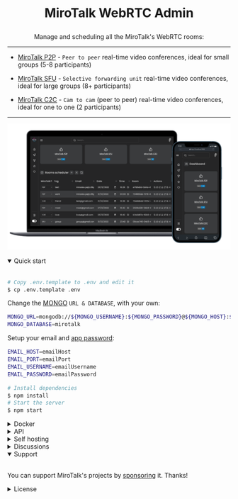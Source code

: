 # <p align="center">MiroTalk WebRTC Admin</p>

<p align="center">Manage and scheduling all the MiroTalk's WebRTC rooms:</p>

---

-   [MiroTalk P2P](https://github.com/miroslavpejic85/mirotalk) - `Peer to peer` real-time video conferences, ideal for small groups (5-8 participants)

-   [MiroTalk SFU](https://github.com/miroslavpejic85/mirotalksfu) - `Selective forwarding unit` real-time video conferences, ideal for large groups (8+ participants)

-   [MiroTalk C2C](https://github.com/miroslavpejic85/mirotalkc2c) - `Cam to cam` (peer to peer) real-time video conferences, ideal for one to one (2 participants)

---

![mirotalk-webrtc-admin](./frontend/Images/mirotalk-webrtc-admin.png)

<details open>
<summary>Quick start</summary>

<br/>

```bash
# Copy .env.template to .env and edit it
$ cp .env.template .env
```

Change the [MONGO](https://www.mongodb.com/) `URL & DATABASE`, with your own:

```bash
MONGO_URL=mongodb://${MONGO_USERNAME}:${MONGO_PASSWORD}@${MONGO_HOST}:${MONGO_PORT}
MONGO_DATABASE=mirotalk
```

Setup your email and [app password](https://support.google.com/mail/answer/185833?hl=en):

```bash
EMAIL_HOST=emailHost
EMAIL_PORT=emailPort
EMAIL_USERNAME=emailUsername
EMAIL_PASSWORD=emailPassword
```

```bash
# Install dependencies
$ npm install
# Start the server
$ npm start
```

</details>

<details>
<summary>Docker</summary>

<br/>

```bash
# Install docker
$ sudo apt install docker.io
# Install docker-compose
$ sudo apt install docker-compose
# Copy .env.template to .env and edit it
$ cp .env.template .env
# Build or rebuild services
$ docker-compose build
# Create and start containers (-d as daemon)
$ docker-compose up
```

[Docker official image](https://hub.docker.com/r/mirotalk/webrtc)

Logs

```bash
# Follow the server logs
$ docker logs -f mirotalkwebrtc
```

</details>

<details>
<summary>API</summary>

<br/>

You can check the swagger document at http://localhost:9000/api/v1/docs, or live [here](https://webrtc.mirotalk.com/api/v1/docs).

</details>

<details>
<summary>Self hosting</summary>

<br/>

To self hosting this project follow [this doc](./Self-hosting.md).

</details>

<details>

<summary>Discussions</summary>

<br/>

Join with us on [Discord](https://discord.gg/rgGYfeYW3N), ask questions and post answers without opening issues.

</details>

<details open>
<summary>Support</summary>

<br/>

You can support MiroTalk's projects by [sponsoring](https://github.com/sponsors/miroslavpejic85) it. Thanks!

</details>

<details>
<summary>License</summary>

<br/>

[AGPLv3](./LICENSE)

</details>

